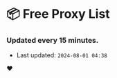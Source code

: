 # :package: Free Proxy List
### Updated every 15 minutes.

- Last updated: `2024-08-01 04:38`

:heart:
